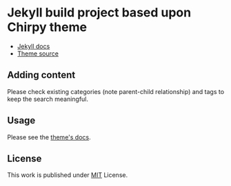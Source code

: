 # Jekyll build project based upon Chirpy theme

- [Jekyll docs](https://github.com/jekyll/jekyll)
- [Theme source](https://chirpy.cotes.page/posts/getting-started/#usage)

## Adding content

Please check existing categories (note parent-child relationship) and tags to keep the search meaningful.

## Usage

Please see the [theme's docs](https://github.com/cotes2020/jekyll-theme-chirpy#documentation).

## License

This work is published under [MIT][mit] License.

[gem]: https://rubygems.org/gems/jekyll-theme-chirpy
[chirpy]: https://github.com/cotes2020/jekyll-theme-chirpy/
[use-template]: https://github.com/cotes2020/chirpy-starter/generate
[mit]: https://github.com/cotes2020/chirpy-starter/blob/master/LICENSE
